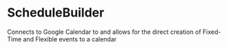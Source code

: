 # ScheduleBuilder
Connects to Google Calendar to and allows for the direct creation of Fixed-Time and Flexible events to a calendar
